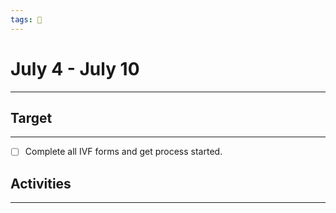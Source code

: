 ```yaml
---
tags: 📆
---
```


# July 4 - July 10
---


## Target
---

- [ ] Complete all IVF forms and get process started.


## Activities
---
